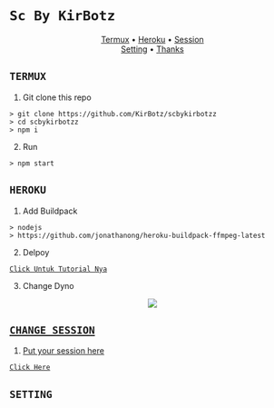# ```Sc By KirBotz```

<p align='center'>
<a href="https://github.com/KirBotz/scbykirbotzz#TERMUX">Termux</a> •
<a href="https://github.com/KirBotz/scbykirbotzz#HEROKU">Heroku</a> •
<a href="https://github.com/KirBotz/scbykirbotzz#CHANGE-SESSION">Session</a><br>
<a href="https://github.com/KirBotz/scbykirbotzz#SETTING">Setting</a> •
<a href="https://github.com/KirBotz/scbykirbotzz#thanks-to">Thanks</a>     
</p>

## `TERMUX`

1. Git clone this repo<br/>

```
> git clone https://github.com/KirBotz/scbykirbotzz
> cd scbykirbotzz
> npm i
```
2. Run<br/>

```
> npm start
```

## `HEROKU`

1. Add Buildpack<br/>

```
> nodejs
> https://github.com/jonathanong/heroku-buildpack-ffmpeg-latest
```
2. Delpoy<br/>

[`Click Untuk Tutorial Nya`](https://wa.me/6287705048235)<br>

3. Change Dyno<br/>

<p align="center">
  <a href="https://wa.me/6287705048235"><img src="https://a.top4top.io/p_20888ybra1.jpg" />
</p>

## `CHANGE SESSION`

1. Put your session here<br/>

[`Click Here`](https://github.com/KirBotz/scbykirbotzz/blob/master/V1/session/KirBotz.json#L1)

## `SETTING`
